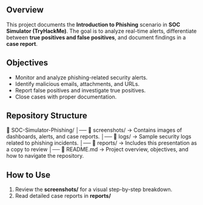 ## Overview
This project documents the **Introduction to Phishing** scenario in **SOC Simulator (TryHackMe)**. The goal is to analyze real-time alerts, differentiate between **true positives and false positives**, and document findings in a **case report**.

## Objectives
- Monitor and analyze phishing-related security alerts.
- Identify malicious emails, attachments, and URLs.
- Report false positives and investigate true positives.
- Close cases with proper documentation.

## Repository Structure
📂 SOC-Simulator-Phishing/
│── 📁 screenshots/ → Contains images of dashboards, alerts, and case reports.
│── 📁 logs/ → Sample security logs related to phishing incidents.
│── 📁 reports/ → Includes this presentation as a copy to review
│── 📜 README.md → Project overview, objectives, and how to navigate the repository.


## How to Use
1. Review the **screenshots/** for a visual step-by-step breakdown.
2. Read detailed case reports in **reports/**
